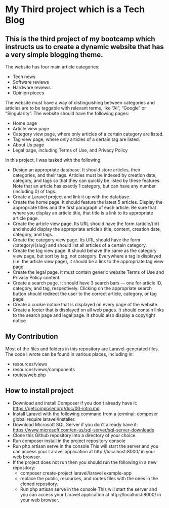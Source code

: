 # My Third project which is a Tech Blog

## This is the third project of my bootcamp which instructs us to create a dynamic website that has a very simple blogging theme.
The website has four main article categories:
+ Tech news
+ Software reviews
+ Hardware reviews
+ Opinion pieces

The website must have a way of distinguishing between categories and articles are to be taggable with relevant terms, like “AI”, “Google” or “Singularity”.
The website should have the following pages:
+ Home page
+ Article view page
+ Category view page, where only articles of a certain category are listed.
+ Tag view page, where only articles of a certain tag are listed.
+ About Us page
+ Legal page, including Terms of Use, and Privacy Policy

In this project, I was tasked with the following:
+ Design an appropriate database. It should store articles, their categories, and their tags. Articles must be indexed by creation date, category, and tags so that they can quickly be listed by these features. Note that an article has exactly 1 category, but can have any number (including 0) of tags.
+ Create a Laravel project and link it up with the database.
+ Create the home page. It should feature the latest 5 articles. Display the appropriate titles and the first paragraph of each article. Be sure that where you display an article title, that title is a link to its appropriate article page.
+ Create the article view page. Its URL should have the form /article/{id} and should display the appropriate article’s title, content, creation date, category, and tags.
+ Create the category view page. Its URL should have the form /category/{slug} and should list all articles of a certain category.
+ Create the tag view page. It should behave the same as the category view page, but sort by tag, not category. Everywhere a tag is displayed (i.e. the article view page), it should be a link to the appropriate tag view page.
+ Create the legal page. It must contain generic website Terms of Use and Privacy Policy content.
+ Create a search page. It should have 3 search bars — one for article ID, category, and tag, respectively. Clicking on the appropriate search button should redirect the user to the correct article, category, or tag page.
+ Create a cookie notice that is displayed on every page of the website.
+ Create a footer that is displayed on all web pages. It should contain links to the search page and legal page. It should also display a copyright notice

## My Contribution
Most of the files and folders in this repository are Laravel-generated files. The code I wrote can be found in various places, including in:
+ resources/views
+ resources/views/components
+ routes/web.php

## How to install project
+ Download and install Composer if you don't already have it: https://getcomposer.org/doc/00-intro.md.
+ Install Laravel with the following command from a terminal: composer global require laravel/installer.
+ Download Microsoft SQL Server if you don't already have it: https://www.microsoft.com/en-us/sql-server/sql-server-downloads
+ Clone this Github repository into a directory of your choice.
+ Run composer install in the project repository console
+ Run php artisan serve in the console This will start the server and you can access your Laravel application at http://localhost:8000/ in your web browser.
+ If the project does not run then you should run the following in a new repository:
  - composer create-project laravel/laravel example-app
  - replace the public, resources, and routes files with the ones in the cloned repository.
  - Run php artisan serve in the console This will start the server and you can access your Laravel application at http://localhost:8000/ in your web browser.

